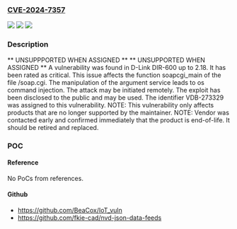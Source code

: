 ### [CVE-2024-7357](https://cve.mitre.org/cgi-bin/cvename.cgi?name=CVE-2024-7357)
![](https://img.shields.io/static/v1?label=Product&message=DIR-600&color=blue)
![](https://img.shields.io/static/v1?label=Version&message=%3D%202.0%20&color=brighgreen)
![](https://img.shields.io/static/v1?label=Vulnerability&message=CWE-78%20OS%20Command%20Injection&color=brighgreen)

### Description

** UNSUPPPORTED WHEN ASSIGNED ** ** UNSUPPORTED WHEN ASSIGNED ** A vulnerability was found in D-Link DIR-600 up to 2.18. It has been rated as critical. This issue affects the function soapcgi_main of the file /soap.cgi. The manipulation of the argument service leads to os command injection. The attack may be initiated remotely. The exploit has been disclosed to the public and may be used. The identifier VDB-273329 was assigned to this vulnerability. NOTE: This vulnerability only affects products that are no longer supported by the maintainer. NOTE: Vendor was contacted early and confirmed immediately that the product is end-of-life. It should be retired and replaced.

### POC

#### Reference
No PoCs from references.

#### Github
- https://github.com/BeaCox/IoT_vuln
- https://github.com/fkie-cad/nvd-json-data-feeds

